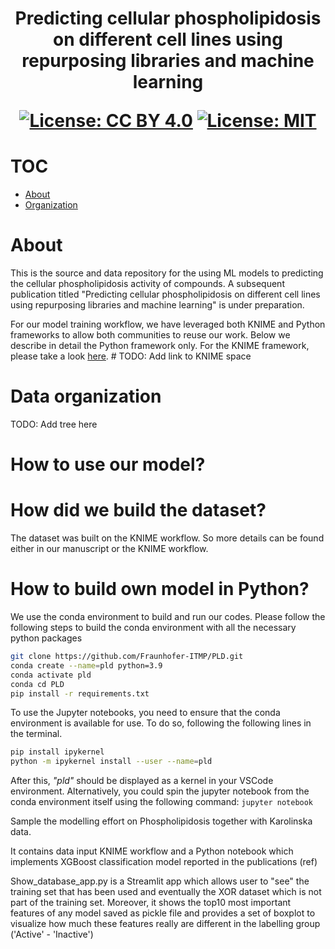 <h1 align="center">
  Predicting cellular phospholipidosis on different cell lines using repurposing libraries and machine learning
  <br/>

[![License: CC BY 4.0](https://img.shields.io/badge/License-CC_BY_4.0-lightgrey.svg)](https://creativecommons.org/licenses/by/4.0/)
[![License: MIT](https://img.shields.io/badge/License-MIT-yellow.svg)](https://opensource.org/licenses/MIT)
 <!-- [![DOI:10.1093/bioinformatics/btac716](http://img.shields.io/badge/DOI-110.1093/bioinformatics/btac716-B31B1B.svg)](https://doi.org/10.1093/bioinformatics/btac716) -->
</h1>



# TOC

* [About](#about)
* [Organization](#data-organization)

# About

This is the source and data repository for the using ML models to predicting the cellular phospholipidosis activity of compounds. A subsequent publication titled "Predicting cellular phospholipidosis on different cell lines using repurposing libraries and machine learning" is under preparation.

For our model training workflow, we have leveraged both KNIME and Python frameworks to allow both communities to reuse our work. Below we describe in detail the Python framework only. For the KNIME framework, please take a look [here](). # TODO: Add link to KNIME space

# Data organization

TODO: Add tree here

# How to use our model?


# How did we build the dataset?

The dataset was built on the KNIME workflow. So more details can be found either in our manuscript or the KNIME workflow.

# How to build own model in Python?

We use the conda environment to build and run our codes. Please follow the following steps to build the conda environment with all the necessary python packages
```bash
git clone https://github.com/Fraunhofer-ITMP/PLD.git
conda create --name=pld python=3.9
conda activate pld
conda cd PLD
pip install -r requirements.txt
```
To use the Jupyter notebooks, you need to ensure that the conda environment is available for use. To do so, following the following lines in the terminal.
```bash
pip install ipykernel
python -m ipykernel install --user --name=pld
```
After this, *"pld"* should be displayed as a kernel in your VSCode environment. Alternatively, you could spin the jupyter notebook from the conda environment itself using the following command: `jupyter notebook`


Sample the modelling effort on Phospholipidosis together with Karolinska data.

It contains data input KNIME workflow and a Python notebook which implements XGBoost classification model reported in the publications (ref)

Show_database_app.py is a Streamlit app which allows user to "see" the training set that has been used and eventually the XOR dataset which is not part of the training set. Moreover, it shows the top10 most important features of any model saved as pickle file and provides a set of boxplot to visualize how much these features really are different in the labelling group ('Active' - 'Inactive')

